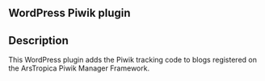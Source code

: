 ## WordPress Piwik plugin

## Description
This WordPress plugin adds the Piwik tracking code to blogs registered on the ArsTropica Piwik Manager Framework. 
